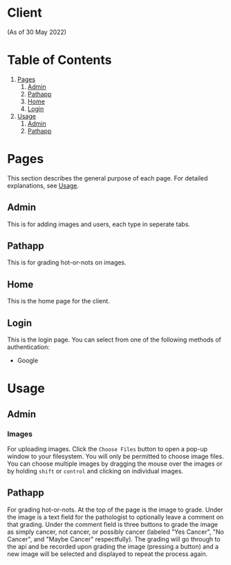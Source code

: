 # Client
(As of 30 May 2022)

# Table of Contents
1. [Pages](#pages)
    1. [Admin](#pages-admin)
    2. [Pathapp](#pages-pathapp)
    3. [Home](#home)
    4. [Login](#ages-login)
2. [Usage](#usage)
    1. [Admin](#usage-admin)
    2. [Pathapp](#usage-pathapp)

# Pages

This section describes the general purpose of each page. For detailed explanations, see [Usage](#usage).

## <a name='pages-admin'></a>Admin

This is for adding images and users, each type in seperate tabs.

## <a name='pages-pathapp'></a>Pathapp

This is for grading hot-or-nots on images.

## Home

This is the home page for the client.

## Login

This is the login page. You can select from one of the following methods of authentication:

- Google

# Usage

## <a name='usage-admin'></a>Admin

### Images

For uploading images. Click the `Choose Files` button to open a pop-up window to your filesystem. You will only be permitted to choose image files. You can choose multiple images by dragging the mouse over the images or by holding `shift` or `control` and clicking on individual images.

## <a name='usage-pathapp'></a>Pathapp

For grading hot-or-nots. At the top of the page is the image to grade. Under the image is a text field for the pathologist to optionally leave a comment on that grading. Under the comment field is three buttons to grade the image as simply cancer, not cancer, or possibly cancer (labeled "Yes Cancer", "No Cancer", and "Maybe Cancer" respectfully). The grading will go through to the api and be recorded upon grading the image (pressing a button) and a new image will be selected and displayed to repeat the process again.